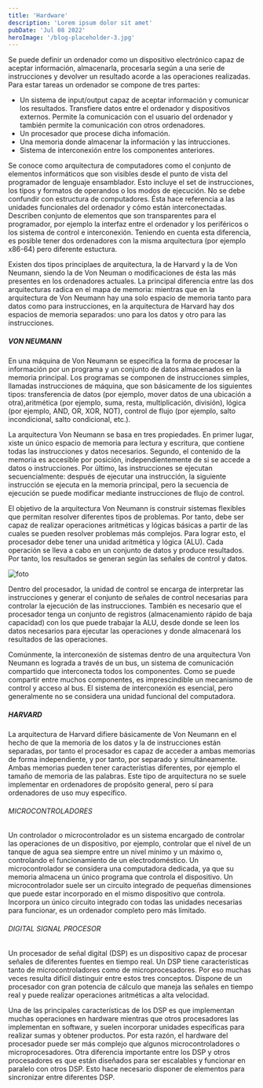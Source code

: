 ```yaml
---
title: 'Hardware'
description: 'Lorem ipsum dolor sit amet'
pubDate: 'Jul 08 2022'
heroImage: '/blog-placeholder-3.jpg'
---
```


Se puede definir un ordenador como un dispositivo electrónico capaz de aceptar información, almacenarla, procesarla según a una serie de instrucciones y devolver un resultado acorde a las operaciones realizadas. Para estar tareas un ordenador se compone de tres partes:
- Un sistema de input/output capaz de aceptar información y comunicar los resultados. Transfiere datos entre el ordenador y dispositivos externos. Permite la comunicación con el usuario del ordenador y también permite la comunicación con otros ordenadores.
- Un procesador que procese dicha infomación.
- Una memoria donde almacenar la información y las intrucciones.
- Sistema de interconexión entre los componentes anteriores.

Se conoce como arquitectura de computadores como el conjunto de elementos informáticos que son visibles desde el punto de vista del programador de lenguaje ensamblador. Esto incluye el set de instrucciones, los tipos y formatos de operandos o los modos de ejecución. No se debe confundir con estructura de computadores. Ésta hace referencia a las unidades funcionales del ordenador y cómo están interconectadas. Describen conjunto de elementos que son transparentes para el programador, por ejemplo la interfaz entre el ordenador y los periféricos o los sistema de control e interconexión. Teniendo en cuenta esta diferencia, es posible tener dos ordenadores con la misma arquitectura (por ejemplo x86-64) pero diferente estuctura.

Existen dos tipos principlaes de arquitectura, la de Harvard y la de Von Neumann, siendo la de Von Neuman o modificaciones de ésta las más presentes en los ordenadores actuales. La principal diferencia entre las dos arquitecturas radica en el mapa de memoria: mientras que en la arquitectura de Von Neumann hay una solo espacio de memoria tanto para datos como para instrucciones, en la arquitectura de Harvard hay dos espacios de memoria separados: uno para los datos y otro para las instrucciones.

##### VON NEUMANN
En una máquina de Von Neumann se especifica la forma de procesar la información por un programa y un conjunto de datos almacenados en la memoria principal. Los programas se componen de instrucciones simples, llamadas instrucciones de máquina, que son básicamente de los siguientes tipos: transferencia de datos (por ejemplo, mover datos de una ubicación a otra),aritmética (por ejemplo, suma, resta, multiplicación, división), lógica (por ejemplo, AND, OR, XOR, NOT), control de flujo (por ejemplo, salto incondicional, salto condicional, etc.).

La arquitectura Von Neumann se basa en tres propiedades. En primer lugar, xiste un único espacio de memoria para lectura y escritura, que contiene todas las instrucciones y datos necesarios. Segundo, el contenido de la memoria es accesible por posición, independientemente de si se accede a datos o instrucciones. Por último, las instrucciones se ejecutan secuencialmente: después de ejecutar una instrucción, la siguiente instrucción se ejecuta en la memoria principal, pero la secuencia de ejecución se puede modificar mediante instrucciones de flujo de control.

El objetivo de la arquitectura Von Neumann is construir sistemas flexibles que permitan resolver diferentes tipos de problemas. Por tanto, debe ser capaz de realizar operaciones aritméticas y lógicas básicas a partir de las cuales se pueden resolver problemas más complejos. Para lograr esto, el procesador debe tener una unidad aritmética y lógica (ALU). Cada operación se lleva a cabo en un conjunto de datos y produce resultados. Por tanto, los resultados se generan según las señales de control y datos.

![foto](/../alu.png)

Dentro del procesador, la unidad de control se encarga de interpretar las instrucciones y generar el conjunto de señales de control necesarias para controlar la ejecución de las instrucciones. También es necesario que el procesador tenga un conjunto de registros (almacenamiento rápido de baja capacidad) con los que puede trabajar la ALU, desde donde se leen los datos necesarios para ejecutar las operaciones y donde almacenará los resultados de las operaciones.

Comúnmente, la interconexión de sistemas dentro de una arquitectura Von Neumann es lograda a través de un bus, un sistema de comunicación compartido que interconecta todos los componentes. Como se puede compartir entre muchos componentes, es imprescindible un mecanismo de control y acceso al bus.
El sistema de interconexión es esencial, pero generalmente no se considera una unidad funcional del
computadora.

##### HARVARD

La arquitectura de Harvard difiere básicamente de Von Neumann en el hecho de que la memoria de los datos y la de instrucciones están separadas, por tanto el procesador es capaz de acceder a ambas memorias de forma independiente, y por tanto, por separado y simultáneamente. Ambas memorias pueden tener característias diferentes, por ejemplo el tamaño de memoria de las palabras. Este tipo de arquitectura no se suele implementar en ordenadores de propósito general, pero sí para ordenadores de uso muy específico.

###### MICROCONTROLADORES

Un controlador o microcontrolador es un sistema encargado de controlar las operaciones de un dispositivo, por ejemplo, controlar que el nivel de un tanque de agua sea siempre entre un nivel mínimo y un máximo o, controlando el funcionamiento de un electrodoméstico.
Un microcontrolador se considera una computadora dedicada, ya que su memoria almacena un
único programa que controla el dispositivo. Un microcontrolador suele ser un circuito integrado de pequeñas dimensiones que puede estar incorporado en el mismo dispositivo que controla. Incorpora un único circuito integrado con todas las unidades necesarias para funcionar, es un ordenador completo pero más limitado.

###### DIGITAL SIGNAL PROCESOR
Un procesador de señal digital (DSP) es un dispositivo capaz de procesar señales de
diferentes fuentes en tiempo real. Un DSP tiene características tanto de microcontroladores como de microprocesadores. Por eso muchas veces resulta difícil distinguir entre estos tres conceptos.
Dispone de un procesador con gran potencia de cálculo que maneja las señales en tiempo real y puede realizar operaciones aritméticas a alta velocidad.

Una de las principales características de los DSP es que implementan muchas operaciones en hardware mientras que otros procesadores las implementan en software, y suelen incorporar unidades específicas para realizar sumas y obtener productos. Por esta razón, el hardware del procesador puede ser más complejo que algunos microcontroladores o microprocesadores. Otra diferencia importante entre los DSP y otros procesadores es que están diseñados para ser escalables y funcionar en paralelo con otros DSP. Esto hace necesario disponer de elementos para sincronizar entre diferentes DSP.
